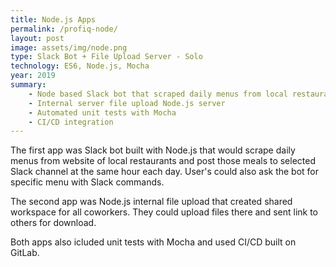 ```yaml
---
title: Node.js Apps
permalink: /profiq-node/
layout: post
image: assets/img/node.png
type: Slack Bot + File Upload Server - Solo
technology: ES6, Node.js, Mocha
year: 2019
summary:
    - Node based Slack bot that scraped daily menus from local restaurants 
    - Internal server file upload Node.js server
    - Automated unit tests with Mocha
    - CI/CD integration
---
```

The first app was Slack bot built with Node.js that would scrape daily menus from website of local restaurants and post those meals to selected Slack channel at the same hour each day. User's could also ask the bot for specific menu with Slack commands.

The second app was Node.js internal file upload that created shared workspace for all coworkers. They could upload files there and sent link to others for download.

Both apps also icluded unit tests with Mocha and used CI/CD built on GitLab.
<!--more-->